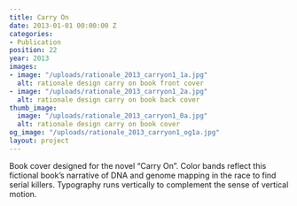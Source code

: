 ```yaml
---
title: Carry On
date: 2013-01-01 00:00:00 Z
categories:
- Publication
position: 22
year: 2013
images:
- image: "/uploads/rationale_2013_carryon1_1a.jpg"
  alt: rationale design carry on book front cover
- image: "/uploads/rationale_2013_carryon1_2a.jpg"
  alt: rationale design carry on book back cover
thumb_image:
  image: "/uploads/rationale_2013_carryon1_0a.jpg"
  alt: rationale design carry on book cover
og_image: "/uploads/rationale_2013_carryon1_og1a.jpg"
layout: project
---
```


Book cover designed for the novel “Carry On”. Color bands reflect this fictional book’s narrative of DNA and genome mapping in the race to find serial killers. Typography runs vertically to complement the sense of vertical motion.